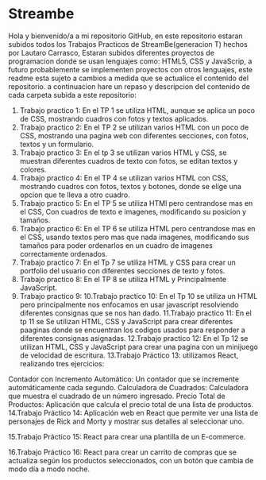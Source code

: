 # Streambe
  Hola y bienvenido/a a mi repositorio GitHub, en este repositorio estaran subidos todos los Trabajos Practicos de StreamBe(generacion T) hechos por Lautaro Carrasco, Estaran subidos diferentes proyectos de programacion donde se usan lenguajes como: HTML5, CSS y JavaScrip, a futuro probablemente se implementen proyectos con otros lenguajes, este readme esta sujeto a cambios a medida que se actualice el contenido del repositorio.
  a continuacion hare un repaso y descripcion del contenido de cada carpeta subida a este repositorio:
1. Trabajo practico 1: En el TP 1 se utiliza HTML, aunque se aplica un poco de CSS, mostrando cuadros con fotos y textos aplicados.
2. Trabajo practico 2: En el TP 2 se utilizan varios HTML con un poco de CSS, mostrando una pagina web con diferentes secciones, con fotos, textos y un formulario.
3. Trabajo practico 3: En el tp 3 se utilizan varios HTML y CSS, se muestran diferentes cuadros de texto con fotos, se editan textos y colores.
4. Trabajo practico 4: En el TP 4 se utilizan varios HTML con CSS, mostrando cuadros con fotos, textos y botones, donde se elige una opcion que te lleva a otro cuadro.
5. Trabajo practico 5: En el TP 5 se utiliza HTMl pero centrandose mas en el CSS, Con cuadros de texto e imagenes, modificando su posicion y tamaños.
6. Trabajo practico 6: En el TP 6 se utiliza HTML pero centrandose mas en el CSS, usando textos pero mas que nada imagenes, modificando sus tamaños para poder ordenarlos en un cuadro de imagenes correctamente ordenados.
7. Trabajo practico 7: En el Tp 7 se utiliza HTML y CSS para crear un portfolio del usuario con diferentes secciones de texto y fotos.
8. Trabajo practico 8: En el TP 8 se utiliza HTML y Principalmente JavaScript.
9. Trabajo practico 9:
10.Trabajo practico 10: En el Tp 10 se utiliza un HTML pero principalmente nos enfocamos en usar javascript resolviendo diferentes consignas que se nos han dado.
11.Trabajo practico 11: En el tp 11 se Se utilizan HTML, CSS y JavaScript para crear diferentes paaginas donde se encuentran los codigos usados para responder a diferentes consignas asignadas.
12.Trabajo practico 12: En el Tp 12 se utilizan HTML, CSS y JavaScript para crear una pagina con un minijuego de velocidad de escritura.
13.Trabajo Práctico 13:
utilizamos React, realizando tres ejercicios:

Contador con Incremento Automático: Un contador que se incremente automáticamente cada segundo.
Calculadora de Cuadrados: Calculadora que muestra el cuadrado de un número ingresado.
Precio Total de Productos: Aplicación que calcula el precio total de una lista de productos.
14.Trabajo Práctico 14:
Aplicación web en React que permite ver una lista de personajes de Rick and Morty y mostrar sus detalles al seleccionar uno.

15.Trabajo Práctico 15:
React para crear una plantilla de un E-commerce.

16.Trabajo Práctico 16:
React para crear un carrito de compras que se actualiza según los productos seleccionados, con un botón que cambia de modo día a modo noche.
